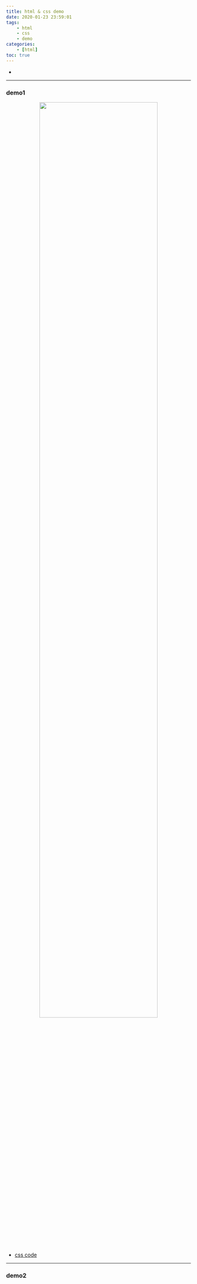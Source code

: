 ```yaml
---
title: html & css demo
date: 2020-01-23 23:59:01
tags:
    - html
    - css
    - demo
categories:
    - [html]
toc: true
---
```


-

<!-- more -->

---

### demo1


<div  align="center" class="post-img">    
    <a href="demo1/demo1.html" target="_blank">
        <img src="demo1/demo1.png" width = "80%" height = "auto" alt="" align=center />
    </a>
</div>

- <a href="demo1/demo1.css" target="_blank">css code</a>

---

### demo2
